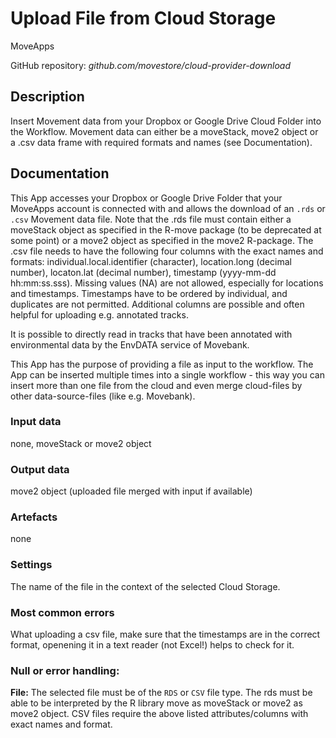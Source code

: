 # Upload File from Cloud Storage
MoveApps

GitHub repository: *github.com/movestore/cloud-provider-download*

## Description
Insert Movement data from your Dropbox or Google Drive Cloud Folder into the Workflow. Movement data can either be a moveStack, move2 object or a .csv data frame with required formats and names (see Documentation).

## Documentation
This App accesses your Dropbox or Google Drive Folder that your MoveApps account is connected with and allows the download of an `.rds` or `.csv` Movement data file. Note that the .rds file must contain either a moveStack object as specified in the R-move package (to be deprecated at some point) or a move2 object as specified in the move2 R-package. The .csv file needs to have the following four columns with the exact names and formats: individual.local.identifier (character), location.long (decimal number), locaton.lat (decimal number), timestamp (yyyy-mm-dd hh:mm:ss.sss). Missing values (NA) are not allowed, especially for locations and timestamps. Timestamps have to be ordered by individual, and duplicates are not permitted. Additional columns are possible and often helpful for uploading e.g. annotated tracks.

It is possible to directly read in tracks that have been annotated with environmental data by the EnvDATA service of Movebank.

This App has the purpose of providing a file as input to the workflow. The App can be inserted multiple times into a single workflow - this way you can insert more than one file from the cloud and even merge cloud-files by other data-source-files (like e.g. Movebank).

### Input data
none, moveStack or move2 object

### Output data
move2 object (uploaded file merged with input if available)

### Artefacts
none

### Settings
The name of the file in the context of the selected Cloud Storage.

### Most common errors
What uploading a csv file, make sure that the timestamps are in the correct format, openening it in a text reader (not Excel!) helps to check for it.

### Null or error handling:
**File:** The selected file must be of the `RDS` or `CSV` file type. The rds must be able to be interpreted by the R library move as moveStack or move2 as move2 object. CSV files require the above listed attributes/columns with exact names and format.
